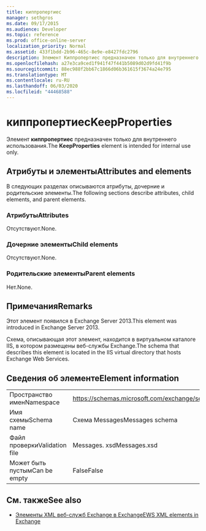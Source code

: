 ```yaml
---
title: киппропертиес
manager: sethgros
ms.date: 09/17/2015
ms.audience: Developer
ms.topic: reference
ms.prod: office-online-server
localization_priority: Normal
ms.assetid: 433f1bdd-2b96-465c-8e9e-e8427fdc2796
description: Элемент Киппропертиес предназначен только для внутреннего использования.
ms.openlocfilehash: a27e3ca9ced1f941f47f441b5089d02d9fd41f9b
ms.sourcegitcommit: 88ec988f2bb67c1866d06b361615f3674a24e795
ms.translationtype: MT
ms.contentlocale: ru-RU
ms.lasthandoff: 06/03/2020
ms.locfileid: "44468588"
---
```

# <a name="keepproperties"></a><span data-ttu-id="aa97c-103">киппропертиес</span><span class="sxs-lookup"><span data-stu-id="aa97c-103">KeepProperties</span></span>

<span data-ttu-id="aa97c-104">Элемент **киппропертиес** предназначен только для внутреннего использования.</span><span class="sxs-lookup"><span data-stu-id="aa97c-104">The **KeepProperties** element is intended for internal use only.</span></span> 

## <a name="attributes-and-elements"></a><span data-ttu-id="aa97c-105">Атрибуты и элементы</span><span class="sxs-lookup"><span data-stu-id="aa97c-105">Attributes and elements</span></span>

<span data-ttu-id="aa97c-106">В следующих разделах описываются атрибуты, дочерние и родительские элементы.</span><span class="sxs-lookup"><span data-stu-id="aa97c-106">The following sections describe attributes, child elements, and parent elements.</span></span>
  
### <a name="attributes"></a><span data-ttu-id="aa97c-107">Атрибуты</span><span class="sxs-lookup"><span data-stu-id="aa97c-107">Attributes</span></span>

<span data-ttu-id="aa97c-108">Отсутствуют.</span><span class="sxs-lookup"><span data-stu-id="aa97c-108">None.</span></span>
  
### <a name="child-elements"></a><span data-ttu-id="aa97c-109">Дочерние элементы</span><span class="sxs-lookup"><span data-stu-id="aa97c-109">Child elements</span></span>

<span data-ttu-id="aa97c-110">Отсутствуют.</span><span class="sxs-lookup"><span data-stu-id="aa97c-110">None.</span></span>
  
### <a name="parent-elements"></a><span data-ttu-id="aa97c-111">Родительские элементы</span><span class="sxs-lookup"><span data-stu-id="aa97c-111">Parent elements</span></span>

<span data-ttu-id="aa97c-112">Нет.</span><span class="sxs-lookup"><span data-stu-id="aa97c-112">None.</span></span>
  
## <a name="remarks"></a><span data-ttu-id="aa97c-113">Примечания</span><span class="sxs-lookup"><span data-stu-id="aa97c-113">Remarks</span></span>

<span data-ttu-id="aa97c-114">Этот элемент появился в Exchange Server 2013.</span><span class="sxs-lookup"><span data-stu-id="aa97c-114">This element was introduced in Exchange Server 2013.</span></span>
  
<span data-ttu-id="aa97c-115">Схема, описывающая этот элемент, находится в виртуальном каталоге IIS, в котором размещены веб-службы Exchange.</span><span class="sxs-lookup"><span data-stu-id="aa97c-115">The schema that describes this element is located in the IIS virtual directory that hosts Exchange Web Services.</span></span>
  
## <a name="element-information"></a><span data-ttu-id="aa97c-116">Сведения об элементе</span><span class="sxs-lookup"><span data-stu-id="aa97c-116">Element information</span></span>

|||
|:-----|:-----|
|<span data-ttu-id="aa97c-117">Пространство имен</span><span class="sxs-lookup"><span data-stu-id="aa97c-117">Namespace</span></span>  <br/> |https://schemas.microsoft.com/exchange/services/2006/messages  <br/> |
|<span data-ttu-id="aa97c-118">Имя схемы</span><span class="sxs-lookup"><span data-stu-id="aa97c-118">Schema name</span></span>  <br/> |<span data-ttu-id="aa97c-119">Схема Messages</span><span class="sxs-lookup"><span data-stu-id="aa97c-119">Messages schema</span></span>  <br/> |
|<span data-ttu-id="aa97c-120">Файл проверки</span><span class="sxs-lookup"><span data-stu-id="aa97c-120">Validation file</span></span>  <br/> |<span data-ttu-id="aa97c-121">Messages. xsd</span><span class="sxs-lookup"><span data-stu-id="aa97c-121">Messages.xsd</span></span>  <br/> |
|<span data-ttu-id="aa97c-122">Может быть пустым</span><span class="sxs-lookup"><span data-stu-id="aa97c-122">Can be empty</span></span>  <br/> |<span data-ttu-id="aa97c-123">False</span><span class="sxs-lookup"><span data-stu-id="aa97c-123">False</span></span>  <br/> |
   
## <a name="see-also"></a><span data-ttu-id="aa97c-124">См. также</span><span class="sxs-lookup"><span data-stu-id="aa97c-124">See also</span></span>



- [<span data-ttu-id="aa97c-125">Элементы XML веб-служб Exchange в Exchange</span><span class="sxs-lookup"><span data-stu-id="aa97c-125">EWS XML elements in Exchange</span></span>](ews-xml-elements-in-exchange.md)


